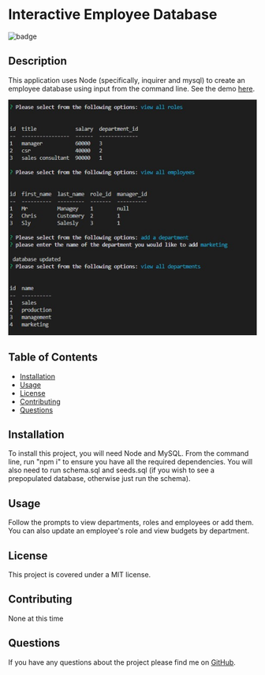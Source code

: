 # Interactive Employee Database
  ![badge](https://img.shields.io/badge/license-MIT-blue.svg)
  ## Description
  This application uses Node (specifically, inquirer and mysql) to create an employee database using input from the command line. See the demo <a href = "https://drive.google.com/file/d/16dQqrMPMjbvfEikiMqw-FcCGP2l6CDmB/view">here</a>.

  <img src= "./screenshot.jpg">

  ## Table of Contents
  * <a href="#installation">Installation</a>
  * <a href="#usage">Usage</a>
  * <a href="#license">License</a>
  * <a href="#contributing">Contributing</a>
  * <a href="#questions">Questions</a>

  ## Installation
  To install this project, you will need Node and MySQL. From the command line, run "npm i" to ensure you have all the required dependencies. You will also need to run schema.sql and seeds.sql (if you wish to see a prepopulated database, otherwise just run the schema).
  ## Usage
  Follow the prompts to view departments, roles and employees or add them. You can also update an employee's role and view budgets by department. 
  ## License
  This project is covered under a MIT license. 
  ## Contributing
  None at this time
  ## Questions
  If you have any questions about the project please find me on <a href= "https://github.com/llangerud">GitHub</a>.

